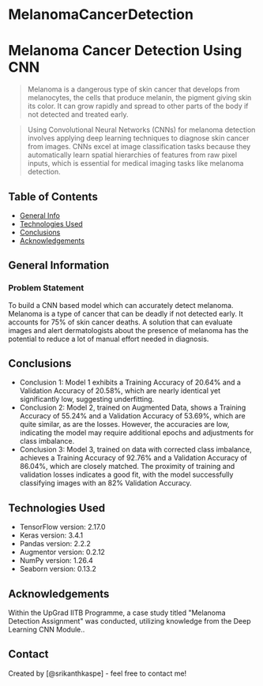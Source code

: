 # MelanomaCancerDetection
# Melanoma Cancer Detection Using CNN
> Melanoma is a dangerous type of skin cancer that develops from melanocytes, the cells that produce melanin, the pigment giving skin its color. It can grow rapidly and spread to other parts of the body if not detected and treated early.

> Using Convolutional Neural Networks (CNNs) for melanoma detection involves applying deep learning techniques to diagnose skin cancer from images. CNNs excel at image classification tasks because they automatically learn spatial hierarchies of features from raw pixel inputs, which is essential for medical imaging tasks like melanoma detection.


## Table of Contents
* [General Info](#general-information)
* [Technologies Used](#technologies-used)
* [Conclusions](#conclusions)
* [Acknowledgements](#acknowledgements)


## General Information

### Problem Statement
To build a CNN based model which can accurately detect melanoma. Melanoma is a type of cancer that can be deadly if not detected early. It accounts for 75% of skin cancer deaths. A solution that can evaluate images and alert dermatologists about the presence of melanoma has the potential to reduce a lot of manual effort needed in diagnosis.



## Conclusions
- Conclusion 1: Model 1 exhibits a Training Accuracy of 20.64% and a Validation Accuracy of 20.58%, which are nearly identical yet significantly low, suggesting underfitting.
- Conclusion 2: Model 2, trained on Augmented Data, shows a Training Accuracy of 55.24% and a Validation Accuracy of 53.69%, which are quite similar, as are the losses. However, the accuracies are low, indicating the model may require additional epochs and adjustments for class imbalance.
- Conclusion 3: Model 3, trained on data with corrected class imbalance, achieves a Training Accuracy of 92.76% and a Validation Accuracy of 86.04%, which are closely matched. The proximity of training and validation losses indicates a good fit, with the model successfully classifying images with an 82% Validation Accuracy.


## Technologies Used

- TensorFlow version: 2.17.0
- Keras version: 3.4.1
- Pandas version: 2.2.2
- Augmentor version: 0.2.12
- NumPy version: 1.26.4
- Seaborn version: 0.13.2


## Acknowledgements
Within the UpGrad IITB Programme, a case study titled "Melanoma Detection Assignment" was conducted, utilizing knowledge from the Deep Learning CNN Module..


## Contact
Created by [@srikanthkaspe] - feel free to contact me!

